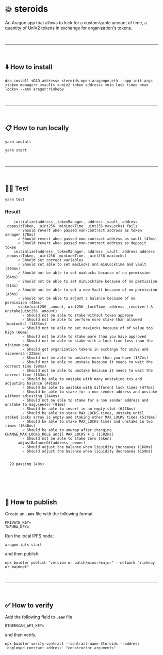 # :boom: steroids

An Aragon app that allows to lock for a customizable amount of time, a quantity of UniV2 tokens in exchange for organization's tokens.

&nbsp;

***

&nbsp;

## :arrow_down: How to install

```
dao install <DAO address> steroids.open.aragonpm.eth --app-init-args <token manager> <vault> <univ2 token address> <min lock time> <max locks> --env aragon:rinkeby
```

&nbsp;

***

&nbsp;

## :clipboard: How to run locally

```
yarn install
```

```
yarn start
```

&nbsp;

***

&nbsp;

## :guardsman: Test

```
yarn test
```

### Result

```
    initialize(address _tokenManager, address _vault, address _depositToken, _uint256 _minLockTime _uint256 maxLocks) fails
      ✓ Should revert when passed non-contract address as token manager (78ms)
      ✓ Should revert when passed non-contract address as vault (47ms)
      ✓ Should revert when passed non-contract address as deposit token
    initialize(address _tokenManager, address _vault, address address _depositToken, _uint256 _minLockTime, _uint256 maxLocks)
      ✓ Should set correct variables
      ✓ Should set able to set maxLocks and minLockTime and vault (204ms)
      ✓ Should not be able to set maxLocks because of no permission (64ms)
      ✓ Should not be able to set minLockTime because of no permission (51ms)
      ✓ Should not be able to set a new Vault because of no permission (43ms)
      ✓ Should not be able to adjust a balance because of no permission (42ms)
      stake(uint256 _amount, uint256 _lockTime, address _receiver) & unstake(uint256 _amount)
        ✓ Should not be able to stake without token approve
        ✓ Should not be able to perform more stake than allowed (maxLocks) (1383ms)
        ✓ Should not be able to set maxLocks because of of value too high (66ms)
        ✓ Should not be able to stake more than you have approved
        ✓ Should not be able to stake with a lock time less than the minimun one
        ✓ Should get organization tokens in exchange for uniV2 and viceversa (225ms)
        ✓ Should not be able to unstake more than you have (157ms)
        ✓ Should not be able to unstake because it needs to wait the correct time (90ms)
        ✓ Should not be able to unstake because it needs to wait the correct time (163ms)
        ✓ Should be able to unstake with many unstaking txs and adjusting balance (481ms)
        ✓ Should be able to unstake with different lock times (477ms)
        ✓ Should be able to stake for a non sender address and unstake without adjusting (144ms)
        ✓ Should not be able to stake for a non sender address and unstake to msg.sender (91ms)
        ✓ Should be able to insert in an empty slot (6418ms)
        ✓ Should be able to stake MAX_LOCKS times, unstake until staked locks array is empty and staking other MAX_LOCKS times (5178ms)
        ✓ Should be able to stake MAX_LOCKS times and unstake in two times (1640ms)
        ✓ Should be able to unwrap after changing CHANGE_MAX_LOCKS_ROLE until MAX_LOCKS + 1 (1382ms)
        ✓ Should not be able to stake zero tokens
      adjustBalanceOf(address _owner)
        ✓ Should adjust the balance when liquidity increases (168ms)
        ✓ Should adjust the balance when liquidity decreases (159ms)


  29 passing (40s)
```

&nbsp;

***

&nbsp;

## :rocket: How to publish

Create an __`.env`__ file with the following format

```
PRIVATE_KEY=
INFURA_KEY=
```

Run the local IPFS node:

```
aragon ipfs start
```

and then publish.

```
npx buidler publish "version or patch/minor/major" --network "rinkeby or mainnet"
```

&nbsp;

***

&nbsp;

## :white_check_mark: How to verify

Add the following field to __`.env`__ file

```
ETHERSCAN_API_KEY=
```

and then verify.

```
npx buidler verify-contract --contract-name Steroids --address 'deployed contract address' "constructor arguments"
```
